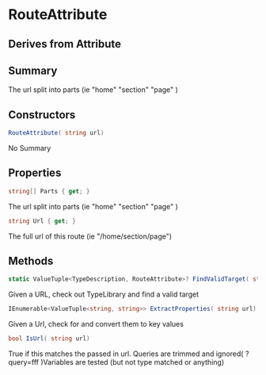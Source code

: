 # RouteAttribute

## Derives from Attribute

## Summary

The url split into parts (ie "home" "section" "page" )
## Constructors

```c#
RouteAttribute( string url) 
```
No Summary
## Properties

```c#
string[] Parts { get; } 
```
The url split into parts (ie "home" "section" "page" )
```c#
string Url { get; } 
```
The full url of this route (ie "/home/section/page")
## Methods

```c#
static ValueTuple<TypeDescription, RouteAttribute>? FindValidTarget( string url, string parentUrl) 
```
Given a URL, check out TypeLibrary and find a valid target
```c#
IEnumerable<ValueTuple<string, string>> ExtractProperties( string url) 
```
Given a Url, check for  and convert them to key values
```c#
bool IsUrl( string url) 
```
True if this matches the passed in url.
Queries are trimmed and ignored( ?query=fff )Variables are tested (but not type matched or anything)
